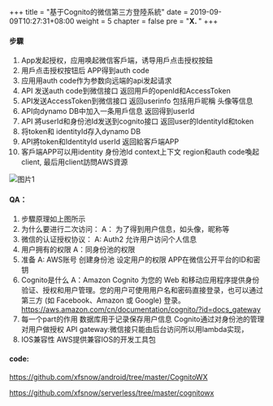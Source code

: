 +++
title = "基于Cognito的微信第三方登陸系統"
date = 2019-09-09T10:27:31+08:00
weight = 5
chapter = false
pre = "<b>X. </b>"
+++

#### 步驟
1.	App发起授权，应用唤起微信客戶端，诱导用戶点击授权按鈕
2.	用戶点击授权按钮后 APP得到auth code
3.	应用用auth code作为参数向远端的api发起请求
4.	API 发送auth code到微信接口  返回用戶的openId和AccessToken
5.	API发送AccessToken到微信接口 返回userinfo  包括用戶昵稱 头像等信息
6.	API向dynamo DB中加入一条用戶信息 返回得到userId
7.	API 將userId和身份池Id发送到cognito接口  返回user的IdentityId和token
8.	将token和 identityId存入dynamo DB
9.	API將token和IdentityId userId 返回給客戶端APP
10.	客戶端APP可以用identity 身份池Id context上下文 region和auth code喚起client, 最后用client訪問AWS資源

  ![图片1](http://cdn.quickstart.org.cn/assets/cognito/archi.png)

#### QA：
1.	步驟原理如上图所示
2.	为什么要进行二次访问：
A： 为了得到用户信息，如头像，昵称等
3.	微信的认证授权协议：
A: Auth2  允许用户访问个人信息
4.	用户拥有的权限
A：同身份池的权限
5.	准备
A: AWS账号  创建身份池  设定用户的权限  APP在微信公开平台的ID和密钥
6.	Cognito是什么
A：Amazon Cognito 为您的 Web 和移动应用程序提供身份验证、授权和用户管理。您的用户可使用用户名和密码直接登录，也可以通过第三方 (如 Facebook、Amazon 或 Google) 登录。  https://aws.amazon.com/cn/documentation/cognito/?id=docs_gateway
7.	每一个part的作用
数据库用于记录保存用户信息
Cognito通过对身份池的管理对用户做授权
API gateway:微信接只能由后台访问所以用lambda实现，
8.	IOS兼容性
AWS提供兼容IOS的开发工具包

#### code:
https://github.com/xfsnow/android/tree/master/CognitoWX

https://github.com/xfsnow/serverless/tree/master/cognitowx

